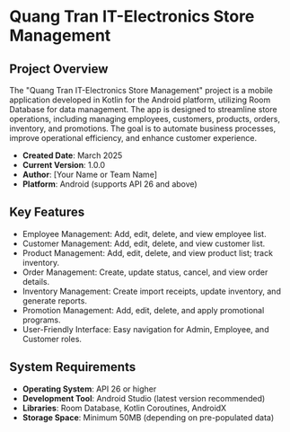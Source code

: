 # Quang Tran IT-Electronics Store Management

## Project Overview
The "Quang Tran IT-Electronics Store Management" project is a mobile application developed in Kotlin for the Android platform, utilizing Room Database for data management. The app is designed to streamline store operations, including managing employees, customers, products, orders, inventory, and promotions. The goal is to automate business processes, improve operational efficiency, and enhance customer experience.

- **Created Date**: March 2025
- **Current Version**: 1.0.0
- **Author**: [Your Name or Team Name]
- **Platform**: Android (supports API 26 and above)

## Key Features
- Employee Management: Add, edit, delete, and view employee list.
- Customer Management: Add, edit, delete, and view customer list.
- Product Management: Add, edit, delete, and view product list; track inventory.
- Order Management: Create, update status, cancel, and view order details.
- Inventory Management: Create import receipts, update inventory, and generate reports.
- Promotion Management: Add, edit, delete, and apply promotional programs.
- User-Friendly Interface: Easy navigation for Admin, Employee, and Customer roles.

## System Requirements
- **Operating System**: API 26 or higher
- **Development Tool**: Android Studio (latest version recommended)
- **Libraries**: Room Database, Kotlin Coroutines, AndroidX
- **Storage Space**: Minimum 50MB (depending on pre-populated data)
